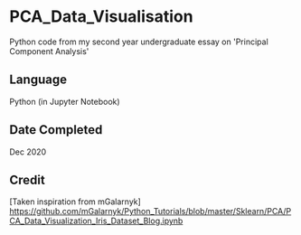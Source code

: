 # PCA_Data_Visualisation
Python code from my second year undergraduate essay on 'Principal Component Analysis'

## Language
Python (in Jupyter Notebook)

## Date Completed
Dec 2020

## Credit
[Taken inspiration from mGalarnyk] 
https://github.com/mGalarnyk/Python_Tutorials/blob/master/Sklearn/PCA/PCA_Data_Visualization_Iris_Dataset_Blog.ipynb
